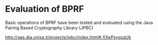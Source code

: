 # Evaluation of BPRF 

Basic operations of BPRF have been tested and evaluated using the Java Pairing Based Cryptography Library (JPBC) 

http://gas.dia.unisa.it/projects/jpbc/index.html#.XXePsygzaUk


